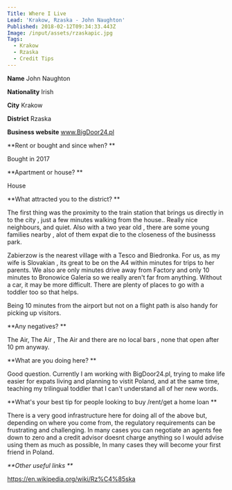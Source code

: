 ```yaml
---
Title: Where I Live
Lead: 'Krakow, Rzaska - John Naughton'
Published: 2018-02-12T09:34:33.443Z
Image: /input/assets/rzaskapic.jpg
Tags:
  - Krakow
  - Rzaska
  - Credit Tips
---
```

**Name** John Naughton

**Nationality** Irish



**City** Krakow

**District** Rzaska



**Business website** www.BigDoor24.pl



**Rent or bought and since when?**



Bought in 2017



**Apartment or house?**



House



**What attracted you to the district? **



The first thing was the proximity to the train station that brings us directly in to the city , just a few minutes walking from the house.. Really nice neighbours, and quiet. Also with a two year old , there are some young families nearby , alot of them expat die to the closeness of the businesss park.



Zabierzow is the nearest village with a Tesco and Biedronka. For us, as my wife is Slovakian , its great to be on the A4 within minutes for trips to her parents. We also are only minutes drive away from Factory and only 10 minutes to Bronowice Galeria so we really aren't far from anything. Without a car, it may be more difficult. There are plenty of places to go with a toddler too so that helps.



Being 10 minutes from the airport but not on a flight path is also handy for picking up visitors.



**Any negatives?**



The Air, The Air , The Air and there are no local bars , none that open after 10 pm anyway.





**What are you doing here?**

 

Good question. Currently I am working with BigDoor24.pl, trying to make life easier for expats living and planning to vistit Poland, and at the same time, teaching  my trilingual toddler that I can't understand all of her new words.



**What's your best tip for people looking to buy /rent/get a home loan**



There is a very good infrastructure here for doing all of the above but, depending on where you come from, the regulatory requirements can be frustrating and challenging. In many cases you can negotiate an agents fee down to zero and a credit advisor doesnt charge anything so I would advise using them as much as possible, In many cases they will become your first friend in Poland.



_**Other useful links**_



https://en.wikipedia.org/wiki/Rz%C4%85ska
